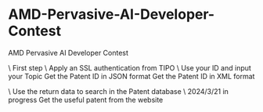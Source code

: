 # AMD-Pervasive-AI-Developer-Contest
AMD Pervasive AI Developer Contest

\\ First step
\\ Apply an SSL authentication from TIPO
\\ Use your ID and input your Topic
Get the Patent ID in JSON format
Get the Patent ID in XML format

\\ Use the return data to search in the Patent database
\\ 2024/3/21 in progress
Get the useful patent from the website
